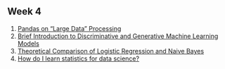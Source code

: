 ## Week 4

1. [Pandas on “Large Data” Processing](https://towardsdatascience.com/why-and-how-to-use-pandas-with-large-data-9594dda2ea4c)
2. [Brief Introduction to Discriminative and Generative Machine Learning Models](https://medium.com/@mlengineer/generative-and-discriminative-models-af5637a66a3)
3. [Theoretical Comparison of Logistic Regression and Naive Bayes](https://papers.nips.cc/paper/2020-on-discriminative-vs-generative-classifiers-a-comparison-of-logistic-regression-and-naive-bayes.pdf)
4. [How do I learn statistics for data science?](https://www.quora.com/How-do-I-learn-statistics-for-data-science-What-statistics-book-do-you-recommend-to-a-wannabe-data-scientist-who-is-familiar-with-basic-statistics-and-mathematics)

